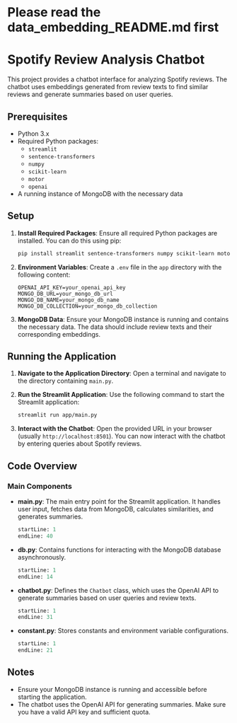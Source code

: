 # Please read the data_embedding_README.md first
# Spotify Review Analysis Chatbot

This project provides a chatbot interface for analyzing Spotify reviews. The chatbot uses embeddings generated from review texts to find similar reviews and generate summaries based on user queries.

## Prerequisites

- Python 3.x
- Required Python packages:
  - `streamlit`
  - `sentence-transformers`
  - `numpy`
  - `scikit-learn`
  - `motor`
  - `openai`
- A running instance of MongoDB with the necessary data

## Setup

1. **Install Required Packages**: Ensure all required Python packages are installed. You can do this using pip:

   ```bash
   pip install streamlit sentence-transformers numpy scikit-learn motor openai
   ```

2. **Environment Variables**: Create a `.env` file in the `app` directory with the following content:

   ```env
   OPENAI_API_KEY=your_openai_api_key
   MONGO_DB_URL=your_mongo_db_url
   MONGO_DB_NAME=your_mongo_db_name
   MONGO_DB_COLLECTION=your_mongo_db_collection
   ```

3. **MongoDB Data**: Ensure your MongoDB instance is running and contains the necessary data. The data should include review texts and their corresponding embeddings.

## Running the Application

1. **Navigate to the Application Directory**: Open a terminal and navigate to the directory containing `main.py`.

2. **Run the Streamlit Application**: Use the following command to start the Streamlit application:

   ```bash
   streamlit run app/main.py
   ```

3. **Interact with the Chatbot**: Open the provided URL in your browser (usually `http://localhost:8501`). You can now interact with the chatbot by entering queries about Spotify reviews.

## Code Overview

### Main Components

- **main.py**: The main entry point for the Streamlit application. It handles user input, fetches data from MongoDB, calculates similarities, and generates summaries.
  ```python:app/main.py
  startLine: 1
  endLine: 40
  ```

- **db.py**: Contains functions for interacting with the MongoDB database asynchronously.
  ```python:app/db.py
  startLine: 1
  endLine: 14
  ```

- **chatbot.py**: Defines the `Chatbot` class, which uses the OpenAI API to generate summaries based on user queries and review texts.
  ```python:app/chatbot.py
  startLine: 1
  endLine: 31
  ```

- **constant.py**: Stores constants and environment variable configurations.
  ```python:app/constant.py
  startLine: 1
  endLine: 21
  ```

## Notes

- Ensure your MongoDB instance is running and accessible before starting the application.
- The chatbot uses the OpenAI API for generating summaries. Make sure you have a valid API key and sufficient quota.